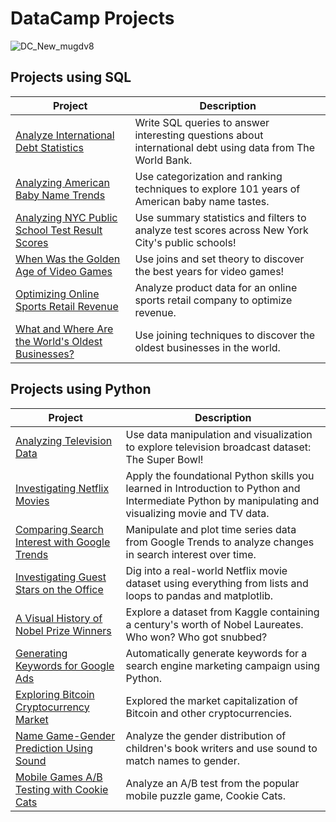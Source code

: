 # **DataCamp Projects**
![DC_New_mugdv8](https://user-images.githubusercontent.com/105254633/170539582-1a2b1a43-d498-4c3b-9606-c755308b12c1.png)
## **Projects using SQL**
| Project       | Description   |
| ------------- | ------------- |
| [Analyze International Debt Statistics](https://github.com/MayaClarke/DataCamp-Projects/tree/main/SQL/Analyze%20International%20Debt%20Statistics)  | Write SQL queries to answer interesting questions about international debt using data from The World Bank. |
| [Analyzing American Baby Name Trends](https://github.com/MayaClarke/DataCamp-Projects/tree/main/SQL/Analyzing%20American%20Baby%20Name%20Trends) | Use categorization and ranking techniques to explore 101 years of American baby name tastes.  |
| [Analyzing NYC Public School Test Result Scores](https://github.com/MayaClarke/DataCamp-Projects/tree/main/SQL/Analyzing%20NYC%20Public%20School%20Test%20Result%20Scores) | Use summary statistics and filters to analyze test scores across New York City's public schools! |
| [When Was the Golden Age of Video Games](https://github.com/MayaClarke/DataCamp-Projects/tree/main/SQL/When%20Was%20the%20Golden%20Age%20of%20Video%20Games%3F)  | Use joins and set theory to discover the best years for video games! |
|[ Optimizing Online Sports Retail Revenue](https://github.com/MayaClarke/DataCamp-Projects/tree/main/SQL/Optimizing%20Online%20Sports%20Retail%20Revenue) | Analyze product data for an online sports retail company to optimize revenue. |
| [What and Where Are the World's Oldest Businesses?](https://github.com/MayaClarke/DataCamp-Projects/tree/main/SQL/What%20and%20Where%20are%20the%20World's%20Oldest%20Businesses) | Use joining techniques to discover the oldest businesses in the world.  |
## **Projects using Python**
| Project  | Description |
| ------------- | ------------- |
| [Analyzing Television Data](https://github.com/MayaClarke/DataCamp-Projects/blob/main/Python/Analyzing%20TV%20Data/Analyzing%20TV%20Data.ipynb)                 | Use data manipulation and visualization to explore  television broadcast dataset: The Super Bowl!        
| [Investigating Netflix Movies](https://github.com/MayaClarke/DataCamp-Projects/tree/main/Python/Investigating%20Netflix%20Movies)  | Apply the foundational Python skills you learned in Introduction to Python and Intermediate Python by manipulating and visualizing movie and TV data.  |
| [Comparing Search Interest with Google Trends](https://github.com/MayaClarke/DataCamp-Projects/blob/main/Python/Comparing%20Search%20Interest%20with%20Google%20Trends/Comparing%20Search%20Interest%20with%20Google%20Trends.ipynb) | Manipulate and plot time series data from Google Trends to analyze changes in search interest over time.  |
| [Investigating Guest Stars on the Office](https://github.com/MayaClarke/DataCamp-Projects/blob/main/Python/Investigating%20Guest%20Stars%20in%20The%20Office/Investigating%20Guest%20Stars%20in%20The%20Office.ipynb)  | Dig into a real-world Netflix movie dataset using everything from lists and loops to pandas and matplotlib.|
| [A Visual History of Nobel Prize Winners ](https://github.com/MayaClarke/DataCamp-Projects/blob/main/Python/A%20Visual%20History%20of%20Nobel%20Prize%20Winners/A%20Visual%20History%20of%20Nobel%20Prize%20Winners.ipynb) | Explore a dataset from Kaggle containing a century's worth of Nobel Laureates. Who won? Who got snubbed? |
| [Generating Keywords for Google Ads ](https://github.com/MayaClarke/DataCamp-Projects/blob/main/Python/Generating%20Keywords%20for%20Google%20Ads/Generating%20Keywords%20for%20Google%20Ads.ipynb) | Automatically generate keywords for a search engine marketing campaign using Python. |
| [Exploring Bitcoin Cryptocurrency Market](https://github.com/MayaClarke/DataCamp-Projects/blob/main/Python/Exploring%20the%20Bitcoin%20Cryptocurrency%20Market/Exploring%20the%20Bitcoin%20Cryptocurrency%20Market.ipynb ) | Explored the market capitalization of Bitcoin and other cryptocurrencies.  |
| [Name Game-Gender Prediction Using Sound](https://github.com/MayaClarke/DataCamp-Projects/blob/main/Python/Name%20Game-%20Gender%20Prediction%20using%20Sound/notebook.ipynb) | Analyze the gender distribution of children's book writers and use sound to match names to gender. |
| [Mobile Games A/B Testing with Cookie Cats](https://github.com/MayaClarke/DataCamp-Projects/blob/main/Python/Mobile%20Games%20A/B%20Testing%20with%20Cookie%20Cats/notebook.ipynb) | Analyze an A/B test from the popular mobile puzzle game, Cookie Cats. |
